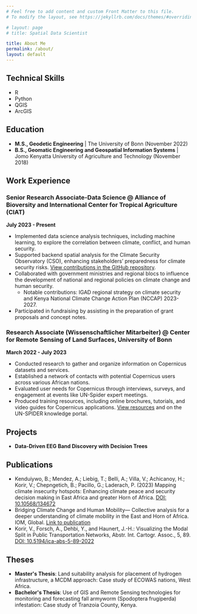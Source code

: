 ```yaml
---
# Feel free to add content and custom Front Matter to this file.
# To modify the layout, see https://jekyllrb.com/docs/themes/#overriding-theme-defaults

# layout: page
# title: Spatial Data Scientist

title: About Me
permalink: /about/
layout: default
---
```


## Technical Skills
- R
- Python
- QGIS
- ArcGIS

## Education
- **M.S., Geodetic Engineering** | The University of Bonn (November 2022)
- **B.S., Geomatic Engineering and Geospatial Information Systems** | Jomo Kenyatta University of Agriculture and Technology (November 2018)

## Work Experience

### Senior Research Associate-Data Science @ Alliance of Bioversity and International Center for Tropical Agriculture (CIAT)
**July 2023 - Present**
- Implemented data science analysis techniques, including machine learning, to explore the correlation between climate, conflict, and human security.
- Supported backend spatial analysis for the Climate Security Observatory (CSO), enhancing stakeholders’ preparedness for climate security risks. [View contributions in the GitHub repository](https://github.com/).
- Collaborated with government ministries and regional blocs to influence the development of national and regional policies on climate change and human security.
  - Notable contributions: IGAD regional strategy on climate security and Kenya National Climate Change Action Plan (NCCAP) 2023-2027.
- Participated in fundraising by assisting in the preparation of grant proposals and concept notes.

### Research Associate (Wissenschaftlicher Mitarbeiter) @ Center for Remote Sensing of Land Surfaces, University of Bonn
**March 2022 - July 2023**
- Conducted research to gather and organize information on Copernicus datasets and services.
- Established a network of contacts with potential Copernicus users across various African nations.
- Evaluated user needs for Copernicus through interviews, surveys, and engagement at events like UN-Spider expert meetings.
- Produced training resources, including online brochures, tutorials, and video guides for Copernicus applications. [View resources](https://www.zfl.uni-bonn.de/resources-1/training-module-handbook-contents/flood-module) and on the UN-SPIDER knowledge portal.

## Projects
- **Data-Driven EEG Band Discovery with Decision Trees**

## Publications
- Kenduiywo, B.; Mendez, A.; Liebig, T.; Belli, A.; Villa, V.; Achicanoy, H.; Korir, V.; Chepngetich, B.; Pacillo, G.; Laderach, P. (2023) Mapping climate insecurity hotspots: Enhancing climate peace and security decision making in East Africa and greater Horn of Africa. [DOI: 10.10568/134672](https://hdl.handle.net/10568/134672)
- Bridging Climate Change and Human Mobility— Collective analysis for a deeper understanding of climate mobility in the East and Horn of Africa. IOM, Global. [Link to publication](https://global.understanding-climate-mobility.org)
- Korir, V., Forsch, A., Dehbi, Y., and Haunert, J.-H.: Visualizing the Modal Split in Public Transportation Networks, Abstr. Int. Cartogr. Assoc., 5, 89. [DOI: 10.5194/ica-abs-5-89-2022](https://doi.org/10.5194/ica-abs-5-89-2022)

## Theses
- **Master's Thesis**: Land suitability analysis for placement of hydrogen infrastructure, a MCDM approach: Case study of ECOWAS nations, West Africa.
- **Bachelor's Thesis**: Use of GIS and Remote Sensing technologies for monitoring and forecasting fall armyworm (Spodoptera frugiperda) infestation: Case study of Tranzoia County, Kenya.
